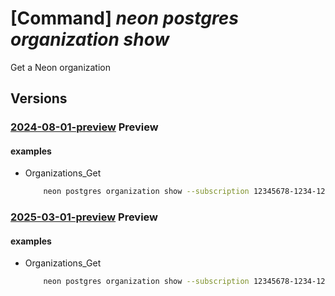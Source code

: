 # [Command] _neon postgres organization show_

Get a Neon organization

## Versions

### [2024-08-01-preview](/Resources/mgmt-plane/L3N1YnNjcmlwdGlvbnMve30vcmVzb3VyY2Vncm91cHMve30vcHJvdmlkZXJzL25lb24ucG9zdGdyZXMvb3JnYW5pemF0aW9ucy97fQ==/2024-08-01-preview.xml) **Preview**

<!-- mgmt-plane /subscriptions/{}/resourcegroups/{}/providers/neon.postgres/organizations/{} 2024-08-01-preview -->

#### examples

- Organizations_Get
    ```bash
        neon postgres organization show --subscription 12345678-1234-1234-1234-123456789abc --resource-group demoResourceGroup --name demoNeonResource
    ```

### [2025-03-01-preview](/Resources/mgmt-plane/L3N1YnNjcmlwdGlvbnMve30vcmVzb3VyY2Vncm91cHMve30vcHJvdmlkZXJzL25lb24ucG9zdGdyZXMvb3JnYW5pemF0aW9ucy97fQ==/2025-03-01-preview.xml) **Preview**

<!-- mgmt-plane /subscriptions/{}/resourcegroups/{}/providers/neon.postgres/organizations/{} 2025-03-01-preview -->

#### examples

- Organizations_Get
    ```bash
        neon postgres organization show --subscription 12345678-1234-1234-1234-123456789abc --resource-group demoResourceGroup --name demoNeonResource
    ```
